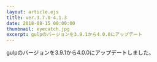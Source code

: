 ```yaml
---
layout: article.ejs
title: ver.3.7.0-4.1.3
date: 2018-08-15 00:00:00
thumbnail: eyecatch.jpg
excerpt: gulpのバージョンを3.9.1から4.0.0にアップデート
---
```


gulpのバージョンを3.9.1から4.0.0にアップデートしました。
